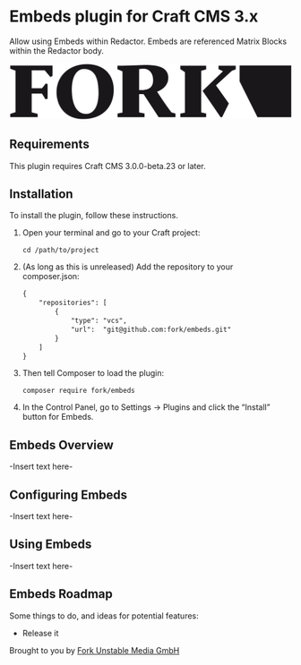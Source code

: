 # Embeds plugin for Craft CMS 3.x

Allow using Embeds within Redactor. Embeds are referenced Matrix Blocks within the Redactor body.

![Screenshot](resources/img/plugin-logo.png)

## Requirements

This plugin requires Craft CMS 3.0.0-beta.23 or later.

## Installation

To install the plugin, follow these instructions.

1. Open your terminal and go to your Craft project:
    ```
    cd /path/to/project
    ```
2. (As long as this is unreleased) Add the repository to your composer.json:
    ```
    {
        "repositories": [
            {
                "type": "vcs",
                "url":  "git@github.com:fork/embeds.git"
            }
        ]
    }
    ```
3. Then tell Composer to load the plugin:
    ```
    composer require fork/embeds
    ```
4. In the Control Panel, go to Settings → Plugins and click the “Install” button for Embeds.

## Embeds Overview

-Insert text here-

## Configuring Embeds

-Insert text here-

## Using Embeds

-Insert text here-

## Embeds Roadmap

Some things to do, and ideas for potential features:

* Release it

Brought to you by [Fork Unstable Media GmbH](https://fork.de)
